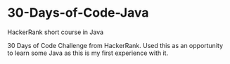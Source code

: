 # 30-Days-of-Code-Java
HackerRank short course in Java

30 Days of Code Challenge from HackerRank. Used this as an opportunity to learn some Java as this is my first experience with it. 

